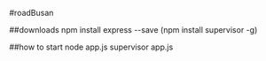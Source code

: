 #roadBusan

##downloads
npm install express --save
(npm install supervisor -g)

##how to start
node app.js
supervisor app.js
